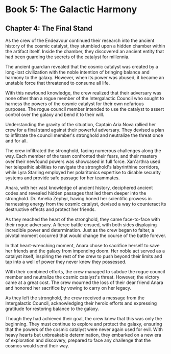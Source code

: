 # Book 5: The Galactic Harmony

## Chapter 4: The Final Stand

As the crew of the Endeavour continued their research into the ancient history of the cosmic catalyst, they stumbled upon a hidden chamber within the artifact itself. Inside the chamber, they discovered an ancient entity that had been guarding the secrets of the catalyst for millennia.

The ancient guardian revealed that the cosmic catalyst was created by a long-lost civilization with the noble intention of bringing balance and harmony to the galaxy. However, when its power was abused, it became an unstable force that threatened to consume all life.

With this newfound knowledge, the crew realized that their adversary was none other than a rogue member of the Intergalactic Council who sought to harness the powers of the cosmic catalyst for their own nefarious purposes. The rogue council member intended to use the catalyst to assert control over the galaxy and bend it to their will.

Understanding the gravity of the situation, Captain Aria Nova rallied her crew for a final stand against their powerful adversary. They devised a plan to infiltrate the council member's stronghold and neutralize the threat once and for all.

The crew infiltrated the stronghold, facing numerous challenges along the way. Each member of the team confronted their fears, and their mastery over their newfound powers was showcased in full force. Xan'arthra used her telepathic abilities to navigate the stronghold's labyrinthine corridors, while Lyra Starling employed her polaritonics expertise to disable security systems and provide safe passage for her teammates.

Anara, with her vast knowledge of ancient history, deciphered ancient codes and revealed hidden passages that led them deeper into the stronghold. Dr. Amelia Zephyr, having honed her scientific prowess in harnessing energy from the cosmic catalyst, devised a way to counteract its destructive effects and protect her friends.

As they reached the heart of the stronghold, they came face-to-face with their rogue adversary. A fierce battle ensued, with both sides displaying incredible power and determination. Just as the crew began to falter, a pivotal moment occurred that would change the course of the battle forever.

In that heart-wrenching moment, Anara chose to sacrifice herself to save her friends and the galaxy from impending doom. Her noble act served as a catalyst itself, inspiring the rest of the crew to push beyond their limits and tap into a well of power they never knew they possessed.

With their combined efforts, the crew managed to subdue the rogue council member and neutralize the cosmic catalyst's threat. However, the victory came at a great cost. The crew mourned the loss of their dear friend Anara and honored her sacrifice by vowing to carry on her legacy.

As they left the stronghold, the crew received a message from the Intergalactic Council, acknowledging their heroic efforts and expressing gratitude for restoring balance to the galaxy.

Though they had achieved their goal, the crew knew that this was only the beginning. They must continue to explore and protect the galaxy, ensuring that the powers of the cosmic catalyst were never again used for evil. With heavy hearts but unbreakable determination, they embarked on a new era of exploration and discovery, prepared to face any challenge that the cosmos would send their way.
